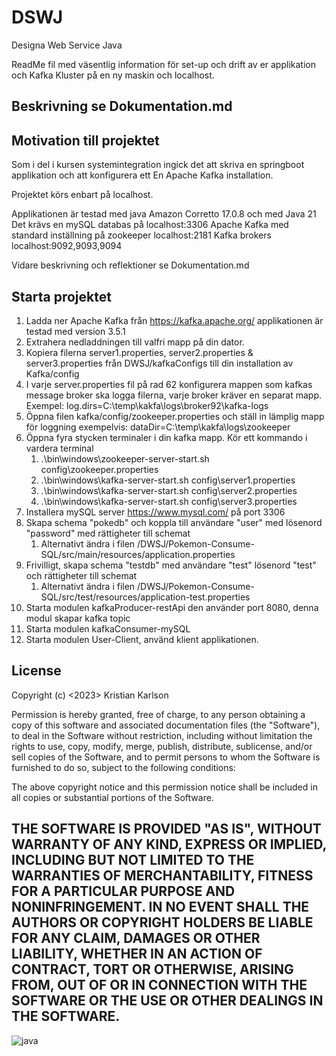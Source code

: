 # DSWJ
Designa Web Service Java

ReadMe fil med väsentlig information för
set-up och drift av er applikation och Kafka Kluster på en ny maskin och
localhost.

## Beskrivning se Dokumentation.md

## Motivation till projektet

Som i del i kursen systemintegration ingick det att skriva en springboot applikation och att konfigurera ett En Apache Kafka installation.

Projektet körs enbart på localhost.

Applikationen är testad med java Amazon Corretto 17.0.8 och med Java 21
Det krävs en mySQL databas på localhost:3306
Apache Kafka med standard inställning på zookeeper localhost:2181
Kafka brokers localhost:9092,9093,9094

Vidare beskrivning och reflektioner se Dokumentation.md

## Starta projektet

1. Ladda ner Apache Kafka från https://kafka.apache.org/ applikationen är testad med version 3.5.1
2. Extrahera nedladdningen till valfri mapp på din dator.
3. Kopiera filerna server1.properties, server2.properties & server3.properties från DWSJ/kafkaConfigs till din installation av Kafka/config
4. I varje server.properties fil på rad 62 konfigurera mappen som kafkas message broker ska logga filerna, varje broker kräver en separat mapp. Exempel: log.dirs=C:\temp\kakfa\logs\broker92\kafka-logs
5. Öppna filen kafka/config/zookeeper.properties och ställ in lämplig mapp för loggning exempelvis: dataDir=C:\temp\kakfa\logs\zookeeper
6. Öppna fyra stycken terminaler i din kafka mapp. Kör ett kommando i vardera terminal
   1. .\bin\windows\zookeeper-server-start.sh config\zookeeper.properties
   2. .\bin\windows\kafka-server-start.sh config\server1.properties
   3. .\bin\windows\kafka-server-start.sh config\server2.properties
   4. .\bin\windows\kafka-server-start.sh config\server3.properties
7. Installera mySQL server https://www.mysql.com/ på port 3306
8. Skapa schema "pokedb" och koppla till användare "user" med lösenord "password" med rättigheter till schemat
   1. Alternativt ändra i filen /DWSJ/Pokemon-Consume-SQL/src/main/resources/application.properties
9. Frivilligt, skapa schema "testdb" med användare "test" lösenord "test" och rättigheter till schemat
   1.  Alternativt ändra i filen /DWSJ/Pokemon-Consume-SQL/src/test/resources/application-test.properties
10. Starta modulen kafkaProducer-restApi den använder port 8080, denna modul skapar kafka topic
11. Starta modulen kafkaConsumer-mySQL
12. Starta modulen User-Client, använd klient applikationen.

## License
Copyright (c) <2023> Kristian Karlson

Permission is hereby granted, free of charge, to any person obtaining a copy
of this software and associated documentation files (the "Software"), to deal
in the Software without restriction, including without limitation the rights
to use, copy, modify, merge, publish, distribute, sublicense, and/or sell
copies of the Software, and to permit persons to whom the Software is
furnished to do so, subject to the following conditions:

The above copyright notice and this permission notice shall be included in all
copies or substantial portions of the Software.

THE SOFTWARE IS PROVIDED "AS IS", WITHOUT WARRANTY OF ANY KIND, EXPRESS OR
IMPLIED, INCLUDING BUT NOT LIMITED TO THE WARRANTIES OF MERCHANTABILITY,
FITNESS FOR A PARTICULAR PURPOSE AND NONINFRINGEMENT. IN NO EVENT SHALL THE
AUTHORS OR COPYRIGHT HOLDERS BE LIABLE FOR ANY CLAIM, DAMAGES OR OTHER
LIABILITY, WHETHER IN AN ACTION OF CONTRACT, TORT OR OTHERWISE, ARISING FROM,
OUT OF OR IN CONNECTION WITH THE SOFTWARE OR THE USE OR OTHER DEALINGS IN THE
SOFTWARE.
---

![java](https://img.shields.io/badge/Java-100%25-blue)
